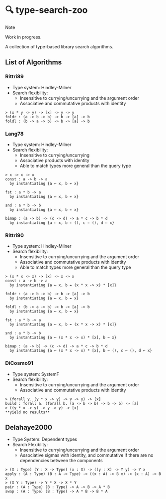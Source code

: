 # :mag: type-search-zoo

> [!NOTE]
> Work in progress.

A collection of type-based library search algorithms.

## List of Algorithms

### Rittri89

- Type system: Hindley-Milner
- Search flexibility:
  - Insensitive to currying/uncurrying and the argument order
  - Associative and commutative products with identity

```text
> (x * y -> y) -> [x] -> y -> y
foldr : (a -> b -> b) -> b -> [a] -> b
foldl : (b -> a -> b) -> b -> [a] -> b
```

### Lang78

- Type system: Hindley-Milner
- Search flexibility:
  - Insensitive to currying/uncurrying
  - Associative products with identity
  - Able to match types more general than the query type

```text
> x -> x -> x
const : a -> b -> a
  by instantiating {a ← x, b ← x}

fst : a * b -> a
  by instantiating {a ← x, b ← x}

snd : a * b -> b
  by instantiating {a ← x, b ← x}

bimap : (a -> b) -> (c -> d) -> a * c -> b * d
  by instantiating {a ← x, b ← (), c ← (), d ← x}
```

### Rittri90

- Type system: Hindley-Milner
- Search flexibility:
  - Insensitive to currying/uncurrying and the argument order
  - Associative and commutative products with identity
  - Able to match types more general than the query type

```text
> (x * x -> x) -> [x] -> x -> x
const : a -> b -> a
  by instantiating {a ← x, b ← (x * x -> x) * [x]}

foldr : (a -> b -> b) -> b -> [a] -> b
  by instantiating {a ← x, b ← x}

foldl : (b -> a -> b) -> b -> [a] -> b
  by instantiating {a ← x, b ← x}

fst : a * b -> a
  by instantiating {a ← x, b ← (x * x -> x) * [x]}

snd : a * b -> b
  by instantiating {a ← (x * x -> x) * [x], b ← x}

bimap : (a -> b) -> (c -> d) -> a * c -> b * d
  by instantiating {a ← (x * x -> x) * [x], b ← (), c ← (), d ← x}
```

### DiCosmo91

- Type system: SystemF
- Search flexibility:
  - Insensitive to currying/uncurrying and the argument order
  - Associative and commutative products with identity

```text
> (forall y. (y * x -> y) -> y -> y) -> [x]
build : forall a. (forall b. (a -> b -> b) -> b -> b) -> [a]
> ((y * x -> y) -> y -> y) -> [x]
**yield no results**
```

## Delahaye2000

- Type System: Dependent types
- Search Flexiblity:
  - Insensitive to currying/uncurrying and the argument order
  - Associative sigmas with identity, and commutative if there are no dependencies between the components

```text
> (X : Type) (Y : X -> Type) (x : X) -> ((y : X) -> Y y) -> Y x
apply : (A : Type) (B : A -> Type) -> ((x : A) -> B x) -> (x : A) -> B x
> (X Y : Type) -> Y * X -> X * Y
pair : (A : Type) (B : Type) -> A -> B -> A * B
swap : (A : Type) (B : Type) -> A * B -> B * A
```

